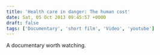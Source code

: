 ```yaml
---
title: 'Health care in danger: The human cost'
date: Sat, 05 Oct 2013 09:45:57 +0000
draft: false
tags: ['Documentary', 'short film', 'Video', 'youtube']
---
```


A documentary worth watching.